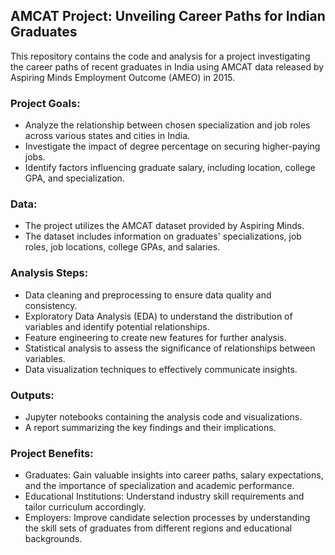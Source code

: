 ## AMCAT Project: Unveiling Career Paths for Indian Graduates
This repository contains the code and analysis for a project investigating the career paths of recent graduates in India using AMCAT data released by Aspiring Minds Employment Outcome (AMEO) in 2015.

### Project Goals:
- Analyze the relationship between chosen specialization and job roles across various states and cities in India.
- Investigate the impact of degree percentage on securing higher-paying jobs.
- Identify factors influencing graduate salary, including location, college GPA, and specialization.

### Data:
- The project utilizes the AMCAT dataset provided by Aspiring Minds.
- The dataset includes information on graduates' specializations, job roles, job locations, college GPAs, and salaries.

### Analysis Steps:
- Data cleaning and preprocessing to ensure data quality and consistency.
- Exploratory Data Analysis (EDA) to understand the distribution of variables and identify potential relationships.
- Feature engineering to create new features for further analysis.
- Statistical analysis to assess the significance of relationships between variables.
- Data visualization techniques to effectively communicate insights.

### Outputs:
- Jupyter notebooks containing the analysis code and visualizations.
- A report summarizing the key findings and their implications.

### Project Benefits:
- Graduates: Gain valuable insights into career paths, salary expectations, and the importance of specialization and academic performance.
- Educational Institutions: Understand industry skill requirements and tailor curriculum accordingly.
- Employers: Improve candidate selection processes by understanding the skill sets of graduates from different regions and educational backgrounds.

